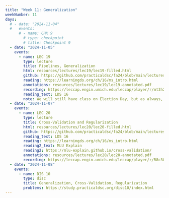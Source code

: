 ```yaml
---
title: "Week 11: Generalization"
weekNumber: 11
days:
  # - date: "2024-11-04"
  #   events:
      # - name: CHK 9
        # type: checkpoint
        # title: Checkpoint 9
  - date: "2024-11-05"
    events:
      - name: LEC 19
        type: lecture
        title: Pipelines, Generalization
        html: resources/lectures/lec19/lec19-filled.html
        github: https://github.com/practicaldsc/fa24/blob/main/lectures/lec19/
        reading: https://learningds.org/ch/16/ms_intro.html
        annotations: resources/lectures/lec19/lec19-annotated.pdf
        recording: https://leccap.engin.umich.edu/leccap/player/r/mt3h23
        reading_text: LDS 16
        note: We will still have class on Election Day, but as always, lecture is recorded, so don't hesitate to miss class if you need the time to vote.
  - date: "2024-11-07"
    events:
      - name: LEC 20
        type: lecture
        title: Cross-Validation and Regularization
        html: resources/lectures/lec20/lec20-filled.html
        github: https://github.com/practicaldsc/fa24/blob/main/lectures/lec20/
        reading_text: LDS 16
        reading: https://learningds.org/ch/16/ms_intro.html
        reading2_text: MLU Explain
        reading2: https://mlu-explain.github.io/cross-validation/
        annotations: resources/lectures/lec20/lec20-annotated.pdf
        recording: https://leccap.engin.umich.edu/leccap/player/r/R8c30y
  - date: "2024-11-08"
    events:
      - name: DIS 10
        type: disc
        title: Generalization, Cross-Validation, Regularization
        problems: https://study.practicaldsc.org/disc10/index.html
---
```

